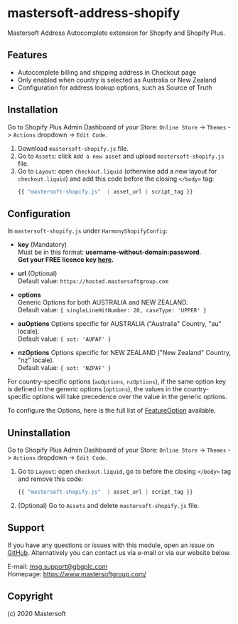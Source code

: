 # mastersoft-address-shopify
Mastersoft Address Autocomplete extension for Shopify and Shopify Plus.

## Features
- Autocomplete billing and shipping address in Checkout page
- Only enabled when country is selected as Australia or New Zealand
- Configuration for address lookup options, such as Source of Truth

## Installation
Go to Shopify Plus Admin Dashboard of your Store: `Online Store` -> `Themes` -> `Actions` dropdown -> `Edit Code`.
1.	Download `mastersoft-shopify.js` file.
2.	Go to `Assets`: click `Add a new asset` and upload `mastersoft-shopify.js` file.
3.	Go to `Layout`: open `checkout.liquid` (otherwise add a new layout for `checkout.liquid`) and add this code before the closing `</body>` tag: 
	```javascript
	{{ "mastersoft-shopify.js"  | asset_url | script_tag }} 
	```

## Configuration
In `mastersoft-shopify.js` under `HarmonyShopifyConfig`:
-	**key** (Mandatory)  
  	Must be in this format: **username-without-domain:password**.    
  	**Get your FREE licence key [here](https://hosted.mastersoftgroup.com/console/#/).**  

-	**url** (Optional)    
  	Default value: `https://hosted.mastersoftgroup.com`
  
-	**options**    
  	Generic Options for both AUSTRALIA and NEW ZEALAND.    
  	Default value: `{ singleLineHitNumber: 20, caseType: 'UPPER' }`

-	**auOptions**
	Options specific for AUSTRALIA ("Australia" Country, "au" locale).  
  	Default value: `{ sot: 'AUPAF' }`

- 	**nzOptions**
	Options specific for NEW ZEALAND ("New Zealand" Country, "nz" locale).    
  	Default value: `{ sot: 'NZPAF' }`

For country-specific options (`auOptions`, `nzOptions`), if the same option key is defined in the generic options (`options`), the values in the country-specific options will take precedence over the value in the generic options.  

To configure the Options, here is the full list of [FeatureOption](http://developer.mastersoftgroup.com/harmony/api/object/address.html#FeatureOption) available.

## Uninstallation
Go to Shopify Plus Admin Dashboard of your Store: `Online Store` -> `Themes` -> `Actions` dropdown -> `Edit Code`.
1.	Go to `Layout`: open `checkout.liquid`, go to before the closing `</body>` tag and remove this code: 
	```javascript
	{{ "mastersoft-shopify.js"  | asset_url | script_tag }} 
	```
2.	(Optional) Go to `Assets` and delete `mastersoft-shopify.js` file.
	
## Support
If you have any questions or issues with this module, open an issue on [GitHub](https://github.com/MastersoftGroup/mastersoft-address-shopify/issues). Alternatively you can contact us via e-mail or via our website below.

E-mail: <msg.support@gbgplc.com>  
Homepage: <https://www.mastersoftgroup.com/>


## Copyright
(c) 2020 Mastersoft
